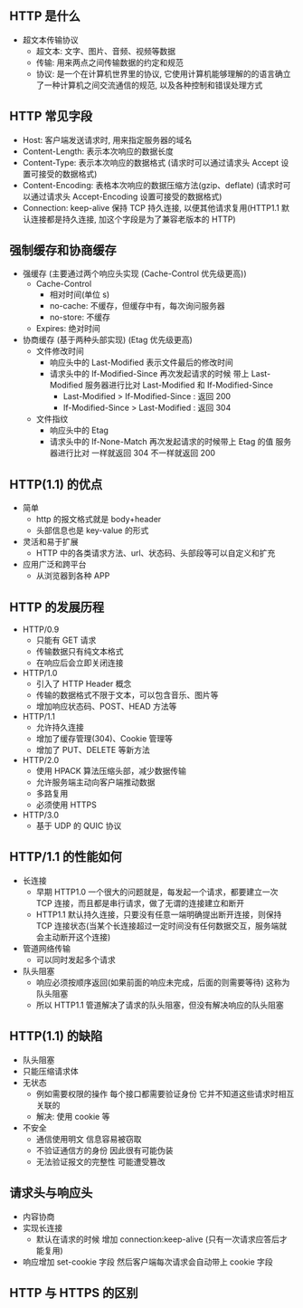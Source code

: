 ## HTTP 是什么

- 超文本传输协议
  - 超文本: 文字、图片、音频、视频等数据
  - 传输: 用来两点之间传输数据的约定和规范
  - 协议: 是一个在计算机世界里的协议, 它使用计算机能够理解的的语言确立了一种计算机之间交流通信的规范, 以及各种控制和错误处理方式

## HTTP 常见字段

- Host: 客户端发送请求时, 用来指定服务器的域名
- Content-Length: 表示本次响应的数据长度
- Content-Type: 表示本次响应的数据格式 (请求时可以通过请求头 Accept 设置可接受的数据格式)
- Content-Encoding: 表格本次响应的数据压缩方法(gzip、deflate) (请求时可以通过请求头 Accept-Encoding 设置可接受的数据格式)
- Connection: keep-alive 保持 TCP 持久连接, 以便其他请求复用(HTTP1.1 默认连接都是持久连接, 加这个字段是为了兼容老版本的 HTTP)

## 强制缓存和协商缓存

- 强缓存 (主要通过两个响应头实现 (Cache-Control 优先级更高))
  - Cache-Control
    - 相对时间(单位 s)
    - no-cache: 不缓存，但缓存中有，每次询问服务器
    - no-store: 不缓存
  - Expires: 绝对时间
- 协商缓存 (基于两种头部实现) (Etag 优先级更高)
  - 文件修改时间
    - 响应头中的 Last-Modified 表示文件最后的修改时间
    - 请求头中的 If-Modified-Since 再次发起请求的时候 带上 Last-Modified 服务器进行比对 Last-Modified 和 If-Modified-Since
      - Last-Modified > If-Modified-Since : 返回 200
      - If-Modified-Since > Last-Modified : 返回 304
  - 文件指纹
    - 响应头中的 Etag
    - 请求头中的 If-None-Match 再次发起请求的时候带上 Etag 的值 服务器进行比对 一样就返回 304 不一样就返回 200

## HTTP(1.1) 的优点

- 简单
  - http 的报文格式就是 body+header
  - 头部信息也是 key-value 的形式
- 灵活和易于扩展
  - HTTP 中的各类请求方法、url、状态码、头部段等可以自定义和扩充
- 应用广泛和跨平台
  - 从浏览器到各种 APP

## HTTP 的发展历程

- HTTP/0.9
  - 只能有 GET 请求
  - 传输数据只有纯文本格式
  - 在响应后会立即关闭连接
- HTTP/1.0
  - 引入了 HTTP Header 概念
  - 传输的数据格式不限于文本，可以包含音乐、图片等
  - 增加响应状态码、POST、HEAD 方法等
- HTTP/1.1
  - 允许持久连接
  - 增加了缓存管理(304)、Cookie 管理等
  - 增加了 PUT、DELETE 等新方法
- HTTP/2.0
  - 使用 HPACK 算法压缩头部，减少数据传输
  - 允许服务端主动向客户端推动数据
  - 多路复用
  - 必须使用 HTTPS
- HTTP/3.0
  - 基于 UDP 的 QUIC 协议

## HTTP/1.1 的性能如何

- 长连接
  - 早期 HTTP1.0 一个很大的问题就是，每发起一个请求，都要建立一次 TCP 连接，而且都是串行请求，做了无谓的连接建立和断开
  - HTTP1.1 默认持久连接，只要没有任意一端明确提出断开连接，则保持 TCP 连接状态(当某个长连接超过一定时间没有任何数据交互，服务端就会主动断开这个连接)
- 管道网络传输
  - 可以同时发起多个请求
- 队头阻塞
  - 响应必须按顺序返回(如果前面的响应未完成，后面的则需要等待) 这称为队头阻塞
  - 所以 HTTP1.1 管道解决了请求的队头阻塞，但没有解决响应的队头阻塞

## HTTP(1.1) 的缺陷

- 队头阻塞
- 只能压缩请求体
- 无状态
  - 例如需要权限的操作 每个接口都需要验证身份 它并不知道这些请求时相互关联的
  - 解决: 使用 cookie 等
- 不安全
  - 通信使用明文 信息容易被窃取
  - 不验证通信方的身份 因此很有可能伪装
  - 无法验证报文的完整性 可能遭受篡改

## 请求头与响应头

- 内容协商
- 实现长连接
  - 默认在请求的时候 增加 connection:keep-alive (只有一次请求应答后才能复用)
- 响应增加 set-cookie 字段 然后客户端每次请求会自动带上 cookie 字段

## HTTP 与 HTTPS 的区别
